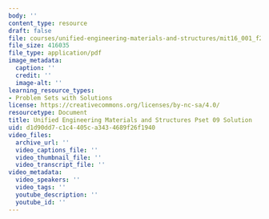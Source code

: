 ```yaml
---
body: ''
content_type: resource
draft: false
file: courses/unified-engineering-materials-and-structures/mit16_001_f21_pset09_sol.pdf
file_size: 416035
file_type: application/pdf
image_metadata:
  caption: ''
  credit: ''
  image-alt: ''
learning_resource_types:
- Problem Sets with Solutions
license: https://creativecommons.org/licenses/by-nc-sa/4.0/
resourcetype: Document
title: Unified Engineering Materials and Structures Pset 09 Solution
uid: d1d90dd7-c1c4-405c-a343-4689f26f1940
video_files:
  archive_url: ''
  video_captions_file: ''
  video_thumbnail_file: ''
  video_transcript_file: ''
video_metadata:
  video_speakers: ''
  video_tags: ''
  youtube_description: ''
  youtube_id: ''
---
```

